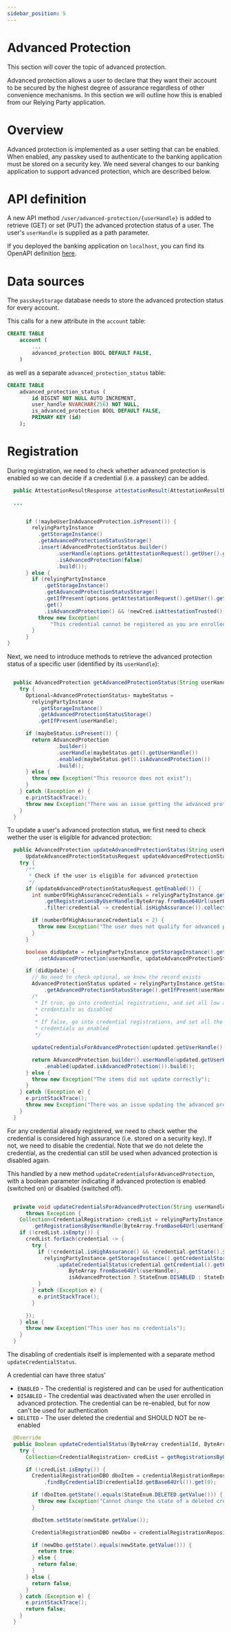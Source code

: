 ```yaml
---
sidebar_position: 5
---
```


# Advanced Protection

This section will cover the topic of advanced protection.

Advanced protection allows a user to declare that they want their account to be secured by the highest degree of assurance regardless of other convenience mechanisms.
In this section we will outline how this is enabled from our Relying Party application.

# Overview

Advanced protection is implemented as a user setting that can be enabled.
When enabled, any passkey used to authenticate to the banking application must be stored on a security key.
We need several changes to our banking application to support advanced protection, which are described below.

# API definition

A new API method `/user/advanced-protection/{userHandle}` is added to retrieve (GET) or set (PUT) the advanced protection status of a user.
The user's `userHandle` is supplied as a path parameter.

If you deployed the banking application on `localhost`, you can find its OpenAPI definition [here](http://localhost:8080/).

# Data sources

The `passkeyStorage` database needs to store the advanced protection status for every account.

This calls for a new attribute in the `account` table:

```sql
CREATE TABLE
    account (
        ...
        advanced_protection BOOL DEFAULT FALSE,
    )
```

as well as a separate `advanced_protection_status` table:

```sql
CREATE TABLE
    advanced_protection_status (
        id BIGINT NOT NULL AUTO_INCREMENT,
        user_handle NVARCHAR(256) NOT NULL,
        is_advanced_protection BOOL DEFAULT FALSE,
        PRIMARY KEY (id)
    );
```

# Registration

During registration, we need to check whether advanced protection is enabled so we can decide if a credential (i.e. a passkey) can be added.

```java
  public AttestationResultResponse attestationResult(AttestationResultRequest response) throws Exception {

  ...


      if (!maybeUserInAdvancedProtection.isPresent()) {
        relyingPartyInstance
          .getStorageInstance()
          .getAdvancedProtectionStatusStorage()
          .insert(AdvancedProtectionStatus.builder()
                .userHandle(options.getAttestationRequest().getUser().getId().getBase64Url())
                .isAdvancedProtection(false)
                .build());
      } else {
        if (relyingPartyInstance
            .getStorageInstance()
            .getAdvancedProtectionStatusStorage()
            .getIfPresent(options.getAttestationRequest().getUser().getId().getBase64Url())
            .get()
            .isAdvancedProtection() && !newCred.isAttestationTrusted()) {
          throw new Exception(
              "This credential cannot be registered as you are enrolled in advanced protection. All new registrations should be made using a security key");
        }
      }
}
```

Next, we need to introduce methods to retrieve the advanced protection status of a specific user (identified by its `userHandle`):

```java

  public AdvancedProtection getAdvancedProtectionStatus(String userHandle) throws Exception {
    try {
      Optional<AdvancedProtectionStatus> maybeStatus =
        relyingPartyInstance
          .getStorageInstance()
          .getAdvancedProtectionStatusStorage()
          .getIfPresent(userHandle);

      if (maybeStatus.isPresent()) {
        return AdvancedProtection
                .builder()
                .userHandle(maybeStatus.get().getUserHandle())
                .enabled(maybeStatus.get().isAdvancedProtection())
                .build();
      } else {
        throw new Exception("This resource does not exist");
      }
    } catch (Exception e) {
      e.printStackTrace();
      throw new Exception("There was an issue getting the advanced protection status for the user");
    }
  }
```

To update a user's advanced protection status, we first need to check wether the user is eligible for advanced protection:

```java
  public AdvancedProtection updateAdvancedProtectionStatus(String userHandle,
      UpdateAdvancedProtectionStatusRequest updateAdvancedProtectionStatusRequest) throws Exception {
    try {
      /**
       * Check if the user is eligible for advanced protection
       */
      if (updateAdvancedProtectionStatusRequest.getEnabled()) {
        int numberOfHighAssuranceCredentials = relyingPartyInstance.getStorageInstance().getCredentialStorage()
            .getRegistrationsByUserHandle(ByteArray.fromBase64Url(userHandle)).stream()
            .filter(credential -> credential.isHighAssurance()).collect(Collectors.toList()).size();

        if (numberOfHighAssuranceCredentials < 2) {
          throw new Exception("The user does not qualify for advanced protection status");
        }
      }

      boolean didUpdate = relyingPartyInstance.getStorageInstance().getAdvancedProtectionStatusStorage()
          .setAdvancedProtection(userHandle, updateAdvancedProtectionStatusRequest.getEnabled());

      if (didUpdate) {
        // No need to check optional, we know the record exists
        AdvancedProtectionStatus updated = relyingPartyInstance.getStorageInstance()
            .getAdvancedProtectionStatusStorage().getIfPresent(userHandle).get();
        /*
         * If true, go into credential registrations, and set all low assurance enabled
         * credentials as disabled
         *
         * If false, go into credential registrations, and set all the disabled
         * credentials as enabled
         */

        updateCredentialsForAdvancedProtection(updated.getUserHandle(), updated.isAdvancedProtection());

        return AdvancedProtection.builder().userHandle(updated.getUserHandle())
            .enabled(updated.isAdvancedProtection()).build();
      } else {
        throw new Exception("The items did not update correctly");
      }
    } catch (Exception e) {
      e.printStackTrace();
      throw new Exception("There was an issue updating the advanced protection status for the user: " + e.getMessage());
    }
  }
```

For any credential already registered, we need to check wether the credential is considered high assurance (i.e. stored on a security key).
If not, we need to disable the credential. Note that we do not delete the credential, as the credential can still be used when advanced protection is disabled again.

This handled by a new method `updateCredentialsForAdvancedProtection`, with a boolean parameter indicating if advanced protection is enabled (switched on)
or disabled (switched off).

```java

  private void updateCredentialsForAdvancedProtection(String userHandle, Boolean isAdvancedProtection)
      throws Exception {
    Collection<CredentialRegistration> credList = relyingPartyInstance.getStorageInstance().getCredentialStorage()
        .getRegistrationsByUserHandle(ByteArray.fromBase64Url(userHandle));
    if (!credList.isEmpty()) {
      credList.forEach(credential -> {
        try {
          if (!credential.isHighAssurance() && !credential.getState().stateEqual(StateEnum.DELETED)) {
            relyingPartyInstance.getStorageInstance().getCredentialStorage()
                .updateCredentialStatus(credential.getCredential().getCredentialId(),
                    ByteArray.fromBase64Url(userHandle),
                    isAdvancedProtection ? StateEnum.DISABLED : StateEnum.ENABLED);
          }
        } catch (Exception e) {
          e.printStackTrace();
        }

      });
    } else {
      throw new Exception("This user has no credentials");
    }
  }
```

The disabling of credentials itself is implemented with a separate method `updateCredentialStatus`.

A credential can have three status'

- `ENABLED` - The credential is registered and can be used for authentication
- `DISABLED` - The credential was deactivated when the user enrolled in advanced protection. The credential can be re-enabled, but for now can't be used for authentication
- `DELETED` - The user deleted the credential and SHOULD NOT be re-enabled

```java
  @Override
  public Boolean updateCredentialStatus(ByteArray credentialId, ByteArray userHandle, StateEnum newState) {
    try {
      Collection<CredentialRegistration> credList = getRegistrationsByUserHandle(userHandle);

      if (!credList.isEmpty()) {
        CredentialRegistrationDBO dboItem = credentialRegistrationRepositoryMySql
            .findByCredentialID(credentialId.getBase64Url()).get(0);

        if (dboItem.getState().equals(StateEnum.DELETED.getValue())) {
          throw new Exception("Cannot change the state of a deleted credential");
        }

        dboItem.setState(newState.getValue());

        CredentialRegistrationDBO newDbo = credentialRegistrationRepositoryMySql.save(dboItem);

        if (newDbo.getState().equals(newState.getValue())) {
          return true;
        } else {
          return false;
        }
      } else {
        return false;
      }
    } catch (Exception e) {
      e.printStackTrace();
      return false;
    }
  }
```
